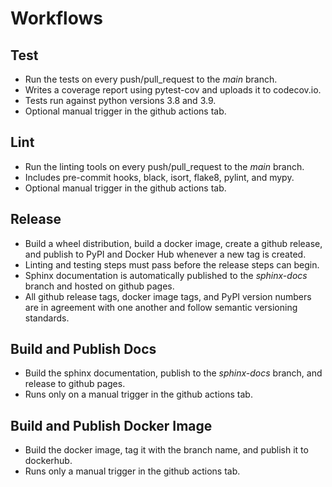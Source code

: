 # Workflows

## Test

- Run the tests on every push/pull_request to the *main* branch.
- Writes a coverage report using pytest-cov and uploads it to codecov.io.
- Tests run against python versions 3.8 and 3.9.
- Optional manual trigger in the github actions tab.

## Lint

- Run the linting tools on every push/pull_request to the *main* branch.
- Includes pre-commit hooks, black, isort, flake8, pylint, and mypy.
- Optional manual trigger in the github actions tab.

## Release

- Build a wheel distribution, build a docker image, create a github release, and publish to PyPI and Docker Hub whenever a new tag is created.
- Linting and testing steps must pass before the release steps can begin.
- Sphinx documentation is automatically published to the *sphinx-docs* branch and hosted on github pages.
- All github release tags, docker image tags, and PyPI version numbers are in agreement with one another and follow semantic versioning standards.

## Build and Publish Docs

- Build the sphinx documentation, publish to the *sphinx-docs* branch, and release to github pages.
- Runs only on a manual trigger in the github actions tab.

## Build and Publish Docker Image

- Build the docker image, tag it with the branch name, and publish it to dockerhub.
- Runs only a manual trigger in the github actions tab.
